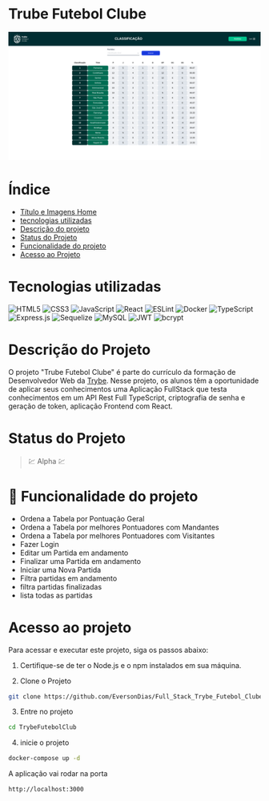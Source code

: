 # Trube Futebol Clube

![Trube Futebol Clube](readme/cardProject/main.png)

# Índice

* [Título e Imagens Home](#trube-futebol-clube)
* [tecnologias utilizadas](#tecnologias-utilizadas)
* [Descrição do projeto](#descrição-do-projeto)
* [Status do Projeto](#status-do-projeto)
* [Funcionalidade do projeto](#🔨-funcionalidade-do-projeto)
* [Acesso ao Projeto](#acesso-ao-projeto)

# Tecnologias utilizadas

![HTML5](https://img.shields.io/badge/html5-%23E34F26.svg?style=for-the-badge&logo=html5&logoColor=white)
![CSS3](https://img.shields.io/badge/css3-%231572B6.svg?style=for-the-badge&logo=css3&logoColor=white)
![JavaScript](https://img.shields.io/badge/javascript-%23323330.svg?style=for-the-badge&logo=javascript&logoColor=%23F7DF1E)
![React](https://img.shields.io/badge/react-%2320232a.svg?style=for-the-badge&logo=react&logoColor=%2361DAFB)
![ESLint](https://img.shields.io/badge/ESLint-4B3263?style=for-the-badge&logo=eslint&logoColor=white)
![Docker](https://img.shields.io/badge/docker-%230db7ed.svg?style=for-the-badge&logo=docker&logoColor=white)
![TypeScript](https://img.shields.io/badge/typescript-%23007ACC.svg?style=for-the-badge&logo=typescript&logoColor=white)
![Express.js](https://img.shields.io/badge/express.js-%23404d59.svg?style=for-the-badge&logo=express&logoColor=%2361DAFB)
![Sequelize](https://img.shields.io/badge/Sequelize-52B0E7?style=for-the-badge&logo=Sequelize&logoColor=white)
![MySQL](https://img.shields.io/badge/mysql-%2300f.svg?style=for-the-badge&logo=mysql&logoColor=white)
![JWT](https://img.shields.io/badge/JWT-black?style=for-the-badge&logo=JSON%20web%20tokens)
![bcrypt](https://img.shields.io/badge/bcrypt-%238511FA.svg?style=for-the-badge&logo=bcrypt&logoColor=white)

# Descrição do Projeto

O projeto "Trube Futebol Clube" é parte do currículo da formação de Desenvolvedor Web da [Trybe](https://www.betrybe.com/). Nesse projeto, os alunos têm a oportunidade de aplicar seus conhecimentos uma Aplicação FullStack que testa conhecimentos em um API Rest Full TypeScript, criptografia de senha e geração de token, aplicação Frontend com React. 

# Status do Projeto

> 💹 Alpha 💹

# 🔨 Funcionalidade do projeto

- Ordena a Tabela por Pontuação Geral
- Ordena a Tabela por melhores Pontuadores com Mandantes
- Ordena a Tabela por melhores Pontuadores com Visitantes
- Fazer Login
- Editar um Partida em andamento
- Finalizar uma Partida em andamento
- Iniciar uma Nova Partida
- Filtra partidas em andamento
- filtra partidas finalizadas
- lista todas as partidas

# Acesso ao projeto

Para acessar e executar este projeto, siga os passos abaixo:

1. Certifique-se de ter o Node.js e o npm instalados em sua máquina.

2. Clone o Projeto

```bash
git clone https://github.com/EversonDias/Full_Stack_Trybe_Futebol_Clube_with_React_TypeScript_JWT_Bcrypt_MySQL_Docekr.git TrybeFutebolClub
```

3. Entre no projeto

```bash
cd TrybeFutebolClub
```

4. inicie o projeto

```bash
docker-compose up -d
```

A aplicação vai rodar na porta

```bash
http://localhost:3000
```
